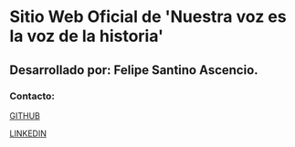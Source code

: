 # Sitio Web Oficial de 'Nuestra voz es la voz de la historia'

## Desarrollado por: Felipe Santino Ascencio.

### Contacto:

[GITHUB](https://github.com/FelipeAscencio)

[LINKEDIN](https://www.linkedin.com/in/felipe-santino-ascencio-ab6444211/)
